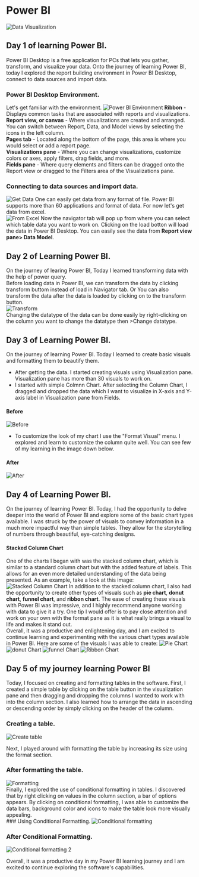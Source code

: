 # **Power BI**
![Data Visualization](https://github.com/SumitxThokar/LearningPowerBI/blob/main/images/pexels-lukas-590022%20(1).jpg)
## Day 1 of learning Power BI.
Power BI Desktop is a free application for PCs that lets you gather, transform, and visualize your data. Onto the journey of learning Power BI, today I explored the report building environment in Power BI Desktop, connect to data sources and import data.  <br>
### Power BI Desktop Environment.
Let's get familiar with the environment.
![Power BI Environment](https://github.com/SumitxThokar/LearningPowerBI/blob/main/images/02-power-bi-desktop-areas.png)
**Ribbon** - Displays common tasks that are associated with reports and visualizations.<br>
**Report view, or canvas** - Where visualizations are created and arranged. You can switch between Report, Data, and Model views by selecting the icons in the left column.<br>
**Pages tab** - Located along the bottom of the page, this area is where you would select or add a report page.<br>
**Visualizations pane** - Where you can change visualizations, customize colors or axes, apply filters, drag fields, and more.<br>
**Fields pane** - Where query elements and filters can be dragged onto the Report view or dragged to the Filters area of the Visualizations pane.<br>

### Connecting to data sources and import data.
![Get Data](https://github.com/SumitxThokar/LearningPowerBI/blob/main/images/data_soruce.png)
One can easily get data from any format of file. Power BI supports more than 60 applications and format of data. For now let's get data from excel. <br>
![From Excel](https://github.com/SumitxThokar/LearningPowerBI/blob/main/images/getdatafromexcel.png)
Now the navigator tab will pop up from where you can select which table data you want to work on. Clicking on the load botton will load the data in Power BI Desktop.
You can easily see the data from **Report view pane> Data Model**. <br>
## Day 2 of Learning Power BI.
On the journey of learing Power BI, Today I learned transforming data with the help of power query.<br>
Before loading data in Power BI, we can transform the data by clicking transform buttom instead of load in Navigator tab. Or You can also transform the data after the data is loaded by clicking on to the transform button.<br>
![Transform](https://github.com/SumitxThokar/LearningPowerBI/blob/main/images/powerBI11.png)<br>
Changing the datatype of the data can be done easily by right-clicking on the column you want to change the datatype then >Change datatype.
<br>
## Day 3 of Learning Power BI.
On the journey of learning Power BI. Today I learned to create basic visuals and formatting them to beautify them.<br>
- After getting the data. I started creating visuals using Visualization pane. Visualization pane has more than 30 visuals to work on. 
- I started with simple Colmnn Chart. After selecting the Column Chart, I dragged and dropped the data which I want to visualize in X-axis and Y-axis label in Visualization pane from Fields. <br>
#### Before 
![Before](https://github.com/SumitxThokar/LearningPowerBI/blob/main/images/salesvscategory.png)
- To customize the look of my chart I use the "Format Visual" menu. I explored and learn to customize the column quite well. You can see few of my learning in the image down below.
#### After
![After](https://github.com/SumitxThokar/LearningPowerBI/blob/main/images/onmyown.png)

## Day 4 of Learning Power BI.
On the journey of learning Power BI. Today, I had the opportunity to delve deeper into the world of Power BI and explore some of the basic chart types available. I was struck by the power of visuals to convey information in a much more impactful way than simple tables. They allow for the storytelling of numbers through beautiful, eye-catching designs.<br>
#### Stacked Column Chart
One of the charts I began with was the stacked column chart, which is similar to a standard column chart but with the added feature of labels. This allows for an even more detailed understanding of the data being presented. As an example, take a look at this image:
![Stacked Column Chart](https://github.com/SumitxThokar/LearningPowerBI/blob/main/images/visual1.png)
In addition to the stacked column chart, I also had the opportunity to create other types of visuals such as **pie chart**, **donut chart**, **funnel chart**, and **ribbon chart**. The ease of creating these visuals with Power BI was impressive, and I highly recommend anyone working with data to give it a try. One tip I would offer is to pay close attention and work on your own with the format pane as it is what really brings a visual to life and makes it stand out.
<br>
Overall, it was a productive and enlightening day, and I am excited to continue learning and experimenting with the various chart types available in Power BI. Here are some of the visuals I was able to create:
![Pie Chart](https://github.com/SumitxThokar/LearningPowerBI/blob/main/images/visual2.png)
![donut Chart](https://github.com/SumitxThokar/LearningPowerBI/blob/main/images/visual3.png)
![funnel Chart](https://github.com/SumitxThokar/LearningPowerBI/blob/main/images/visual4.png)
![Ribbon Chart](https://github.com/SumitxThokar/LearningPowerBI/blob/main/images/visual5.png)

## Day 5 of my journey learning Power BI
Today, I focused on creating and formatting tables in the software. First, I created a simple table by clicking on the table button in the visualization pane and then dragging and dropping the columns I wanted to work with into the column section. I also learned how to arrange the data in ascending or descending order by simply clicking on the header of the column.
<br>
### Creating a table.
![Create table](https://github.com/SumitxThokar/LearningPowerBI/blob/main/images/ct1.jpg)
<br>

Next, I played around with formatting the table by increasing its size using the format section.
### After formatting the table.
![Formatting](https://github.com/SumitxThokar/LearningPowerBI/blob/main/images/format.jpg)
<br>
Finally, I explored the use of conditional formatting in tables. I discovered that by right clicking on values in the column section, a bar of options appears. By clicking on conditional formatting, I was able to customize the data bars, background color and icons to make the table look more visually appealing.
<br> ### Using Conditional Formatting.
![Conditional formatting](https://github.com/SumitxThokar/LearningPowerBI/blob/main/images/cond1.jpg)
<br>
### After Conditional Formatting.
![Conditional formatting 2](https://github.com/SumitxThokar/LearningPowerBI/blob/main/images/conditional.jpg)

Overall, it was a productive day in my Power BI learning journey and I am excited to continue exploring the software's capabilities.
